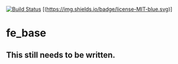 [![Build Status](https://travis-ci.org/dalkegama/fe_base.svg)](https://travis-ci.org/dalkegama/fe_base)
[(https://img.shields.io/badge/license-MIT-blue.svg)]
# fe_base
## This still needs to be written.